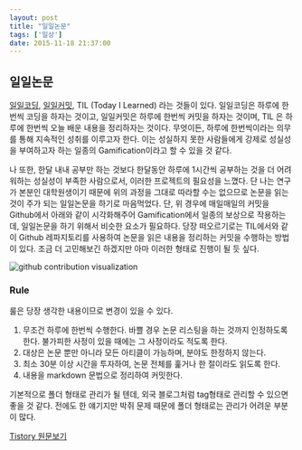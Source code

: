 ```yaml
---
layout: post
title: "일일논문"
tags: ['일상']
date: 2015-11-18 21:37:00
---
```

## 일일논문

[일일코딩](http://ejohn.org/blog/write-code-every-day/), [일일커밋](http://blog.outsider.ne.kr/1141), TIL (Today I Learned) 라는 것들이 있다. 일일코딩은 하루에 한번씩 코딩을 하자는 것이고, 일일커밋은 하루에 한번씩 커밋을 하자는 것이며, TIL 은 하루에 한번씩 오늘 배운 내용을 정리하자는 것이다. 무엇이든, 하루에 한번씩이라는 의무를 통해 지속적인 성취를 이루고자 한다. 이는 성실하지 못한 사람들에게 강제로 성실성을 부여하고자 하는 일종의 Gamification이라고 할 수 있을 것 같다.

나 또한, 한달 내내 공부만 하는 것보다 한달동안 하루에 1시간씩 공부하는 것을 더 어려워하는 성실성이 부족한 사람으로서, 이러한 프로젝트의 필요성을 느꼈다. 단 나는 연구가 본분인 대학원생이기 때문에 위의 과정을 그대로 따라할 수는 없으므로 논문을 읽는 것이 주가 되는 일일논문을 하기로 마음먹었다. 단, 위 경우에 매일매일의 커밋을 Github에서 아래와 같이 시각화해주어 Gamification에서 일종의 보상으로 작용하는데, 일일논문을 하기 위해서 비슷한 요소가 필요하다. 당장 떠오르기로는 TIL에서와 같이 Github 레파지토리를 사용하여 논문을 읽은 내용을 정리하는 커밋을 수행하는 방법이 있다. 조금 더 고민해보긴 하겠지만 아마 이러한 형태로 진행이 될 듯 싶다.

![github contribution visualization](http://blog.outsider.ne.kr/attach/1/750x506x5358913781.gif.pagespeed.ic.mlj6ie_1Bd.png)

### Rule

룰은 당장 생각한 내용이므로 변경이 있을 수 있다.

  1. 무조건 하루에 한번씩 수행한다. 바쁠 경우 논문 리스팅을 하는 것까지 인정하도록 한다. 불가피한 사정이 있을 때에는 그 사정이라도 적도록 한다.
  2. 대상은 논문 뿐만 아니라 모든 아티클이 가능하며, 분야도 한정하지 않는다.
  3. 최소 30분 이상 시간을 투자하여, 논문 전체를 훑거나 한 절이라도 읽도록 한다. 
  4. 내용을 markdown 문법으로 정리하여 커밋한다.

기본적으로 폴더 형태로 관리가 될 텐데, 외국 블로그처럼 tag형태로 관리할 수 있으면 좋을 것 같다. 전에도 한 얘기지만 박쥐 문제 때문에 폴더 형태로는 관리가 어려운 부분이 많다.


[Tistory 원문보기](http://khanrc.tistory.com/127)
